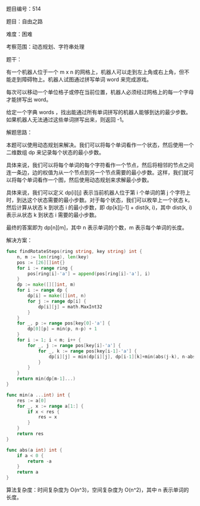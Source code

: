 题目编号：514

题目：自由之路

难度：困难

考察范围：动态规划、字符串处理

题干：

有一个机器人位于一个 m x n 的网格上，机器人可以走到左上角或右上角，但不能走到障碍物上。机器人试图通过拼写单词 word 来完成游戏。

每次可以移动一个单位格子或停在当前位置，机器人必须经过网格上的每一个字母才能拼写出 word。

给定一个字典 words ，找出能通过所有单词拼写的机器人能够到达的最少步数。如果机器人无法通过这些单词拼写出来，则返回 -1。

解题思路：

本题可以使用动态规划来解决。我们可以将每个单词看作一个状态，然后使用一个二维数组 dp 来记录每个状态的最小步数。

具体来说，我们可以将每个单词的每个字符看作一个节点，然后将相邻的节点之间连一条边，边的权值为从一个节点到另一个节点需要的最小步数。这样，我们就可以将每个单词看作一个图，然后使用动态规划来求解最小步数。

具体来说，我们可以定义 dp[i][j] 表示当前机器人位于第 i 个单词的第 j 个字符上时，到达这个状态需要的最小步数。对于每个状态，我们可以枚举上一个状态 k，然后计算从状态 k 到状态 i 的最小步数，即 dp[k][j-1] + dist(k, i)，其中 dist(k, i) 表示从状态 k 到状态 i 需要的最小步数。

最终的答案即为 dp[n][m]，其中 n 表示单词的个数，m 表示每个单词的长度。

解决方案：

```go
func findRotateSteps(ring string, key string) int {
    n, m := len(ring), len(key)
    pos := [26][]int{}
    for i := range ring {
        pos[ring[i]-'a'] = append(pos[ring[i]-'a'], i)
    }
    dp := make([][]int, m)
    for i := range dp {
        dp[i] = make([]int, n)
        for j := range dp[i] {
            dp[i][j] = math.MaxInt32
        }
    }
    for _, p := range pos[key[0]-'a'] {
        dp[0][p] = min(p, n-p) + 1
    }
    for i := 1; i < m; i++ {
        for _, j := range pos[key[i]-'a'] {
            for _, k := range pos[key[i-1]-'a'] {
                dp[i][j] = min(dp[i][j], dp[i-1][k]+min(abs(j-k), n-abs(j-k))+1)
            }
        }
    }
    return min(dp[m-1]...)
}

func min(a ...int) int {
    res := a[0]
    for _, x := range a[1:] {
        if x < res {
            res = x
        }
    }
    return res
}

func abs(a int) int {
    if a < 0 {
        return -a
    }
    return a
}
```

算法复杂度：时间复杂度为 O(n^3)，空间复杂度为 O(n^2)，其中 n 表示单词的长度。